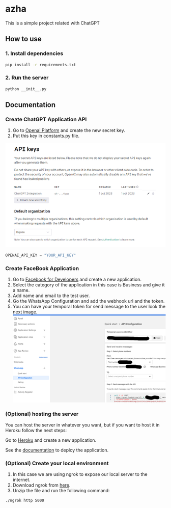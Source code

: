 # azha

This is a simple project related with ChatGPT

## How to use

### 1. Install dependencies

```bash
pip install -r requirements.txt
```

### 2. Run the server

```bash
python __init__.py
```

## Documentation

### Create ChatGPT Application API

1. Go to [Openai Platform](https://platform.openai.com/account/api-keys) and create the new secret key.
2. Put this key in constants.py file.

![Alt text](images/image.png)

```python
OPENAI_API_KEY = "YOUR_API_KEY"
```

### Create FaceBook Application

1. Go to [Facebook for Developers](https://developers.facebook.com/) and create a new application.
2. Select the category of the application in this case is Business and give it a name.
3. Add name and email to the test user.
4. Go the WhatsApp Configuration and add the webhook url and the token.
5. You can have your temporal token for send message to the user look the next image.
   ![Alt text](images/image2.png)

### (Optional) hosting the server

You can host the server in whatever you want, but if you want to host it in Heroku follow the next steps:

Go to [Heroku](https://www.heroku.com/) and create a new application.

See the [documentation](https://devcenter.heroku.com/articles/getting-started-with-python) to deploy the application.

### (Optional) Create your local environment

1. In this case we are using ngrok to expose our local server to the internet.
2. Download ngrok from [here](https://ngrok.com/download).
3. Unzip the file and run the following command:

```bash
./ngrok http 5000
```
